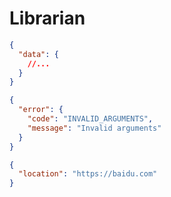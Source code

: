 # Librarian

```json
{
  "data": {
    //...
  }
}
```

```json
{
  "error": {
    "code": "INVALID_ARGUMENTS",
    "message": "Invalid arguments"
  }
}
```

```json
{
  "location": "https://baidu.com"
}
```
